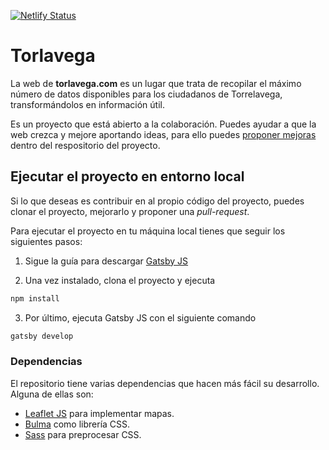 [![Netlify Status](https://api.netlify.com/api/v1/badges/9f99c43c-ce89-4cad-84c1-2d3d2b493e43/deploy-status)](https://app.netlify.com/sites/torlavega/deploys)

# Torlavega

La web de **torlavega.com** es un lugar que trata de recopilar el máximo número de datos disponibles para los ciudadanos de Torrelavega, transformándolos en información útil.

Es un proyecto que está abierto a la colaboración. Puedes ayudar a que la web crezca y mejore aportando ideas, para ello puedes [proponer mejoras](https://github.com/ardillan/torlavega/issues) dentro del respositorio del proyecto.

## Ejecutar el proyecto en entorno local

Si lo que deseas es contribuir en al propio código del proyecto, puedes clonar el proyecto, mejorarlo y proponer una _pull-request_.

Para ejecutar el proyecto en tu máquina local tienes que seguir los siguientes pasos:

1. Sigue la guía para descargar [Gatsby JS](https://www.gatsbyjs.org/docs/quick-start/)

2. Una vez instalado, clona el proyecto y ejecuta

```bash
npm install
```

3. Por último, ejecuta Gatsby JS con el siguiente comando

```bash
gatsby develop
```

### Dependencias

El repositorio tiene varias dependencias que hacen más fácil su desarrollo. Alguna de ellas son:

- [Leaflet JS](http://leafletjs.com/) para implementar mapas.
- [Bulma](http://bulma.io) como librería CSS.
- [Sass](https://sass-lang.com) para preprocesar CSS.
